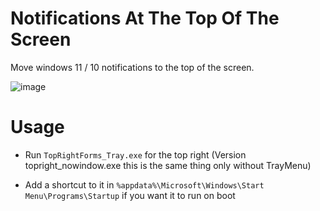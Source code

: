 # Notifications At The Top Of The Screen
Move windows 11 / 10 notifications to the top of the screen.

![image](https://user-images.githubusercontent.com/79756986/162231083-41700e52-afbe-4009-b0a0-3348f435435e.png)


# Usage
- Run ``` TopRightForms_Tray.exe ``` for the top right (Version topright_nowindow.exe this is the same thing only without TrayMenu)

- Add a shortcut to it in ``` %appdata%\Microsoft\Windows\Start Menu\Programs\Startup ``` if you want it to run on boot
